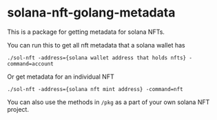 # solana-nft-golang-metadata

This is a package for getting metadata for solana NFTs.

You can run this to get all nft metadata that a solana wallet has

```./sol-nft -address={solana wallet address that holds nfts} -command=account```

Or get metadata for an individual NFT

```./sol-nft -address={solana nft mint address} -command=nft```

You can also use the methods in `/pkg` as a part of your own solana NFT project.
